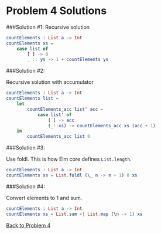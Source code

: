 # Problem 4 Solutions

###Solution #1:
Recursive solution

```elm
countElements : List a -> Int
countElements xs =
    case list of
        [ ] -> 0
        _ :: ys -> 1 + countElements ys
```

###Solution #2:

Recursive solution with accumulator

```elm
countElements : List a -> Int
countElements list =
    let
        countElements_acc list' acc =
            case list' of
                [ ] -> acc
                (_::xs) -> countElements_acc xs (acc + 1)
    in
        countElements_acc list 0
```

###Solution #3:

Use foldl. This is how Elm core defines ```List.length```.

```elm
countElements : List a -> Int
countElements xs = List.foldl (\_ n -> n + 1) 0 xs

```

###Solution #4:

Convert elements to 1 and sum.

```elm
countElements : List a -> Int
countElements xs = List.sum <| List.map (\n -> 1) xs
```

[Back to Problem 4](../p/p04.md)